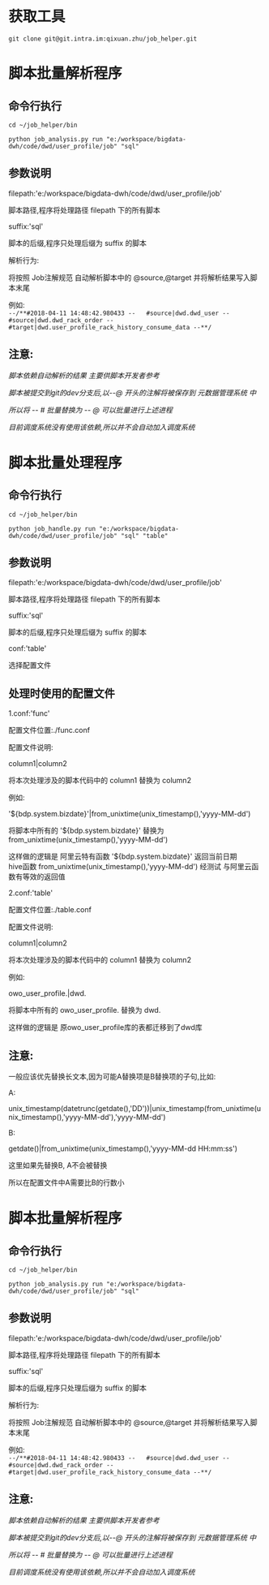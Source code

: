 # 获取工具
`git clone git@git.intra.im:qixuan.zhu/job_helper.git`
# 脚本批量解析程序
## 命令行执行
`cd ~/job_helper/bin`  

`python job_analysis.py run "e:/workspace/bigdata-dwh/code/dwd/user_profile/job" "sql"`
## 参数说明
filepath:'e:/workspace/bigdata-dwh/code/dwd/user_profile/job'  

脚本路径,程序将处理路径 filepath 下的所有脚本  

suffix:'sql'  

脚本的后缀,程序只处理后缀为 suffix 的脚本  

解析行为:  

将按照 Job注解规范 自动解析脚本中的  @source,@target  并将解析结果写入脚本末尾  

例如:  
`--/**#2018-04-11 14:48:42.980433
--   #source|dwd.dwd_user
--   #source|dwd.dwd_rack_order
--   #target|dwd.user_profile_rack_history_consume_data
--**/
`
## 注意:
*脚本依赖自动解析的结果 主要供脚本开发者参考*  

*脚本被提交到git的dev分支后,以--@ 开头的注解将被保存到 元数据管理系统 中*  

*所以将 --   # 批量替换为 --   @ 可以批量进行上述进程*  

*目前调度系统没有使用该依赖,所以并不会自动加入调度系统*
# 脚本批量处理程序
## 命令行执行
`cd ~/job_helper/bin`  

`python job_handle.py run "e:/workspace/bigdata-dwh/code/dwd/user_profile/job" "sql" "table"`  
## 参数说明
filepath:'e:/workspace/bigdata-dwh/code/dwd/user_profile/job'  

脚本路径,程序将处理路径 filepath 下的所有脚本  

suffix:'sql'  

脚本的后缀,程序只处理后缀为 suffix 的脚本  

conf:'table'  

选择配置文件
## 处理时使用的配置文件
1.conf:'func'  

配置文件位置:./func.conf  

配置文件说明:  

column1|column2  

将本次处理涉及的脚本代码中的 column1 替换为 column2  

例如:  

'${bdp.system.bizdate}'|from_unixtime(unix_timestamp(),'yyyy-MM-dd')  

将脚本中所有的 '${bdp.system.bizdate}' 替换为 from_unixtime(unix_timestamp(),'yyyy-MM-dd')  

这样做的逻辑是 阿里云特有函数 '${bdp.system.bizdate}' 返回当前日期   
hive函数 from_unixtime(unix_timestamp(),'yyyy-MM-dd') 经测试 与阿里云函数有等效的返回值  

2.conf:'table'  

配置文件位置:./table.conf  

配置文件说明:  

column1|column2  

将本次处理涉及的脚本代码中的 column1 替换为 column2  

例如:  

owo_user_profile.|dwd.  

将脚本中所有的 owo_user_profile. 替换为 dwd.  

这样做的逻辑是 原owo_user_profile库的表都迁移到了dwd库  

## 注意:
一般应该优先替换长文本,因为可能A替换项是B替换项的子句,比如:  

A:  

unix_timestamp(datetrunc(getdate(),'DD'))|unix_timestamp(from_unixtime(unix_timestamp(),'yyyy-MM-dd'),'yyyy-MM-dd')  

B:  

getdate()|from_unixtime(unix_timestamp(),'yyyy-MM-dd HH:mm:ss')  

这里如果先替换B,  A不会被替换  

所以在配置文件中A需要比B的行数小  

# 脚本批量解析程序
## 命令行执行
`cd ~/job_helper/bin`  

`python job_analysis.py run "e:/workspace/bigdata-dwh/code/dwd/user_profile/job" "sql"`
## 参数说明
filepath:'e:/workspace/bigdata-dwh/code/dwd/user_profile/job'  

脚本路径,程序将处理路径 filepath 下的所有脚本  

suffix:'sql'  

脚本的后缀,程序只处理后缀为 suffix 的脚本  

解析行为:  

将按照 Job注解规范 自动解析脚本中的  @source,@target  并将解析结果写入脚本末尾  

例如:  
`--/**#2018-04-11 14:48:42.980433
--   #source|dwd.dwd_user
--   #source|dwd.dwd_rack_order
--   #target|dwd.user_profile_rack_history_consume_data
--**/
`
## 注意:
*脚本依赖自动解析的结果 主要供脚本开发者参考*  

*脚本被提交到git的dev分支后,以--@ 开头的注解将被保存到 元数据管理系统 中*  

*所以将 --   # 批量替换为 --   @ 可以批量进行上述进程*  

*目前调度系统没有使用该依赖,所以并不会自动加入调度系统*
